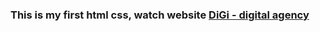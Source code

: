 ### This is my first html css, watch website [DiGi - digital agency](https://romanspichak.github.io/di-gi/)
